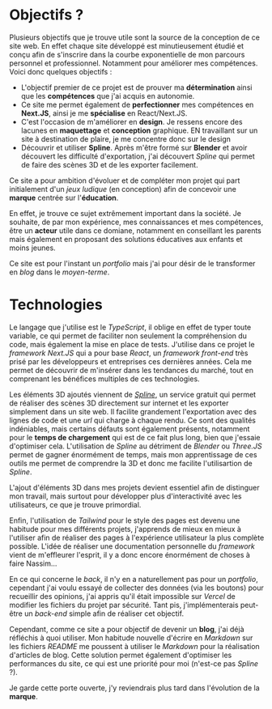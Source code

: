 # Objectifs ? 

  Plusieurs objectifs que je trouve utile sont la source de la conception de ce site web. En effet chaque site développé est minutieusement étudié et conçu afin de s'inscrire dans la courbe exponentielle de mon parcours personnel et professionnel. Notamment pour améliorer mes compétences. Voici donc quelques objectifs :
  
- L'objectif premier de ce projet est de prouver ma **détermination** ainsi que les **compétences** que j'ai acquis en autonomie. 
- Ce site me permet également de **perfectionner** mes compétences en **Next.JS**, ainsi je me **spécialise** en React/Next.JS.
- C'est l'occasion de m'améliorer en **design**. Je ressens encore des lacunes en **maquettage** et **conception** graphique. EN travaillant sur un site à destination de plaire, je me concentre donc sur le design
- Découvrir et utiliser **Spline**. Après m'être formé sur **Blender** et avoir découvert les difficulté d'exportation, j'ai découvert _Spline_ qui permet de faire des scènes 3D et de les exporter facilement.

Ce site a pour ambition d'évoluer et de compléter mon projet qui part initialement d'un _jeux ludique_ (en conception) afin de concevoir une **marque** centrée sur l'**éducation**.

En effet, je trouve ce sujet extrêmement important dans la société. Je souhaite, de par mon expérience, mes connaissances et mes compétences, être un **acteur** utile dans ce domiane, notamment en conseillant les parents mais également en proposant des solutions éducatives aux enfants et moins jeunes. 

Ce site est pour l'instant un _portfolio_ mais j'ai pour désir de le transformer en _blog_ dans le _moyen-terme_. 

# Technologies

  Le langage que j'utilise est le _TypeScript_, il oblige en effet de typer toute variable, ce qui permet de faciliter non seulement la compréhension du code, mais également la mise en place de tests. J'utilise dans ce projet le _framework_ _Next.JS_ qui a pour base _React_, un _framework_ _front-end_ très prisé par les développeurs et entreprises ces dernières années. Cela me permet de découvrir de m'insérer dans les tendances du marché, tout en comprenant les bénéfices multiples de ces technologies. 

Les éléments 3D ajoutés viennent de [_Spline_](https://spline.design), un service gratuit qui permet de réaliser des scènes 3D directement sur internet et les exporter simplement dans un site web. Il facilite grandement l'exportation avec des lignes de code et une _url_ qui charge à chaque rendu. Ce sont des qualités indéniables, mais certains défauts sont également présents, notamment pour le **temps de chargement** qui est de ce fait plus long, bien que j'essaie d'optimiser cela. L'utilisation de _Spline_ au détriment de _Blender_ ou _Three.JS_ permet de gagner énormément de temps, mais mon apprentissage de ces outils me permet de comprendre la 3D et donc me facilite l'utilisartion de _Spline_. 

L'ajout d'éléments 3D dans mes projets devient essentiel afin de distinguer mon travail, mais surtout pour développer plus d'interactivité avec les utilisateurs, ce que je trouve primordial. 

Enfin, l'utilisation de _Tailwind_ pour le style des pages est devenu une habitude pour mes différents projets, j'apprends de mieux en mieux à l'utiliser afin de réaliser des pages à l'expérience utilisateur la plus complète possible. L'idée de réaliser une documentation personnelle du _framework_ vient de m'effleurer l'esprit, il y a donc encore énormément de choses à faire Nassim...

En ce qui concerne le _back_, il n'y en a naturellement pas pour un _portfolio_, cependant j'ai voulu essayé de collecter des données (via les boutons) pour recueillir des opinions, j'ai appris qu'il était impossible sur _Vercel_ de modifier les fichiers du projet par sécurité. Tant pis, j'implémenterais peut-être un _back-end_ simple afin de réaliser cet objectif.

Cependant, comme ce site a pour objectif de devenir un **blog**, j'ai déjà réfléchis à quoi utiliser. Mon habitude nouvelle d'écrire en _Markdown_ sur les fichiers _README_ me poussent à utiliser le _Markdown_ pour la réalisation d'articles de blog. Cette solution permet également d'optimiser les performances du site, ce qui est une priorité pour moi (n'est-ce pas _Spline_ ?). 

Je garde cette porte ouverte, j'y reviendrais plus tard dans l'évolution de la **marque**.

